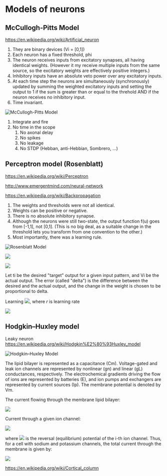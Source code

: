 # Models of neurons 

## McCullogh-Pitts Model

https://en.wikipedia.org/wiki/Artificial_neuron

1. They are binary devices (Vi = [0,1])
1. Each neuron has a fixed threshold, phi
1. The neuron receives inputs from excitatory synapses, all having identical weights. (However it my receive multiple inputs from the same source, so the excitatory weights are effectively positive integers.)
1. Inhibitory inputs have an absolute veto power over any excitatory inputs.
1. At each time step the neurons are simultaneously (synchronously) updated by summing the weighted excitatory inputs and setting the output to 1 if the sum is greater than or equal to the threhold AND if the neuron receives no inhibitory input.
1. Time invariant.

![McCullogh-Pitts Model](https://raw.githubusercontent.com/max-talanov/1/master/Neurotechnologies_and_TRIZ/artificial_neuron.png)


1. Integrate and fire 
1. No time in the scope
   1. No axonal delay
   1. No spikes 
   1. No leakage
   1. No STDP (Hebban, anti-Hebbian, Sombrero, ...)

## Perceptron model (Rosenblatt) 

https://en.wikipedia.org/wiki/Perceptron

http://www.emergentmind.com/neural-network

https://en.wikipedia.org/wiki/Backpropagation

1. The weights and thresholds were not all identical.
1. Weights can be positive or negative.
1. There is no absolute inhibitory synapse.
1. Although the neurons were still two-state, the output function f(u) goes from [-1,1], not [0,1]. (This is no big deal, as a suitable change in the threshold lets you transform from one convention to the other.)
1. Most importantly, there was a learning rule.

![Rosenblatt Model](https://raw.githubusercontent.com/max-talanov/1/master/Neurotechnologies_and_TRIZ/artificial_neuron_Rosenblatt.png)

![](https://wikimedia.org/api/rest_v1/media/math/render/svg/be21980cc9e55ea0880327b9d4797f2a0da6d06e)

![](https://wikimedia.org/api/rest_v1/media/math/render/svg/9dd1436c7b0c1fa2ad911c56f237fd23d925cca3)


Let ti be the desired "target" output for a given input pattern, and Vi be the actual output. The error (called "delta") is the difference between the desired and the actual output, and the change in the weight is chosen to be proportional to delta.

Learning ![](https://wikimedia.org/api/rest_v1/media/math/render/svg/0f11dc49b715f43a9d4df246d4a0b75b24991658), where _r_ is learning rate

![](https://miro.medium.com/v2/resize:fit:1400/1*16uR2JPzCtu2qSCGPe7kbw.jpeg)

## Hodgkin–Huxley model

Leaky neuron
https://en.wikipedia.org/wiki/Hodgkin%E2%80%93Huxley_model

![Hodgkin–Huxley Model](https://upload.wikimedia.org/wikipedia/commons/c/cf/Hodgkin-Huxley.jpg)

The lipid bilayer is represented as a capacitance (Cm). Voltage-gated and leak ion channels are represented by nonlinear (gn) and linear (gL) conductances, respectively. The electrochemical gradients driving the flow of ions are represented by batteries (E), and ion pumps and exchangers are represented by current sources (Ip). The membrane potential is denoted by Vm.

The current flowing through the membrane lipid bilayer:

![](https://wikimedia.org/api/rest_v1/media/math/render/svg/8d2b282ed79a5aa53454391d91291c9eb10fd4bf)

Current through a given ion channel:

![](https://wikimedia.org/api/rest_v1/media/math/render/svg/a796521d399a707af47af8ef7c2e6b5bea441449)

where ![](https://wikimedia.org/api/rest_v1/media/math/render/svg/f300b83673e961a9d48f3862216b167f94e5668c) is the reversal (equilibrium) potential of the i-th ion channel. Thus, for a cell with sodium and potassium channels, the total current through the membrane is given by:

![](https://wikimedia.org/api/rest_v1/media/math/render/svg/58ee17a4f52f7defa01af4e77bae2c348cd76d64)


https://en.wikipedia.org/wiki/Cortical_column
